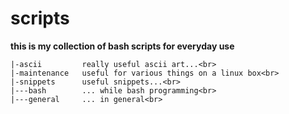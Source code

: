 # scripts
 **this is my collection of bash scripts for everyday use**  
<!-- language: lang-none -->
    |-ascii         really useful ascii art...<br>
    |-maintenance   useful for various things on a linux box<br>
    |-snippets      useful snippets...<br>
    |---bash        ... while bash programming<br>
    |---general     ... in general<br>
